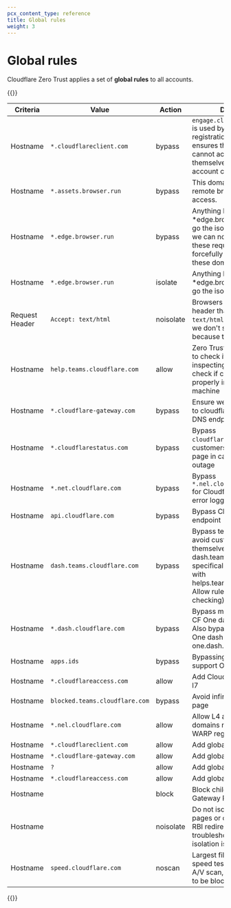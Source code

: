 ```yaml
---
pcx_content_type: reference
title: Global rules
weight: 3
---
```


# Global rules

Cloudflare Zero Trust applies a set of **global rules** to all accounts.

{{<table-wrap>}}

| Criteria       | Value                          | Action    | Description                                                                                                                                                                                               |
| -------------- | ------------------------------ | --------- | --------------------------------------------------------------------------------------------------------------------------------------------------------------------------------------------------------- |
| Hostname       | `*.cloudflareclient.com`       | bypass    | `engage.cloudflareclient.com` is used by client for registration. This policy ensures that customers cannot accidentally block themselves from making account changes.                                    |
| Hostname       | `*.assets.browser.run`         | bypass    | This domain is required for remote browser isolation access.                                                                                                                                              |
| Hostname       | `*.edge.browser.run`           | bypass    | Anything bound for \*edge.browser.run needs to go the isolation browser. But we can not let the users DNI these requests, so we forcefully turn on inspect on these domains                               |
| Hostname       | `*.edge.browser.run`           | isolate   | Anything bound for \*edge.browser.run needs to go the isolation browser                                                                                                                                   |
| Request Header | `Accept: text/html`            | noisolate | Browsers issue an `Accept:` header that begins with `text/html`. Do not isolate if we don't see such a header because this is not a browser                                                               |
| Hostname       | `help.teams.cloudflare.com`    | allow     | Zero Trust client will use this to check if Gateway is on by inspecting cert. Also will check if certificate is properly installed on client machine                                                      |
| Hostname       | `*.cloudflare-gateway.com`     | bypass    | Ensure we bypass requests to cloudflare-gateway.com DNS endpoint                                                                                                                                          |
| Hostname       | `*.cloudflarestatus.com`       | bypass    | Bypass `cloudflarestatus.com` so customers can reach the page in case of Gateway outage                                                                                                                   |
| Hostname       | `*.net.cloudflare.com`         | bypass    | Bypass `*.nel.cloudflarestatus.com` for Cloudflare's network error logging feature                                                                                                                        |
| Hostname       | `api.cloudflare.com`           | bypass    | Bypass Cloudflare API endpoint                                                                                                                                                                            |
| Hostname       | `dash.teams.cloudflare.com`    | bypass    | Bypass teams dashboard to avoid customers locking themselves out. Only match dash.teams.cloudflare.com specifically to avoid clashing with helps.teams.cloudflare.com Allow rule (used for cert checking) |
| Hostname       | `*.dash.cloudflare.com`        | bypass    | Bypass main dash (need if CF One dash moves to /one). Also bypass subdomains (if One dash moves to one.dash.\*)                                                                                           |
| Hostname       | `apps.ids`                     | bypass    | Bypassing this hostname to support OCSP application                                                                                                                                                       |
| Hostname       | `*.cloudflareaccess.com`       | allow     | Add Cloudflare Access Allow l7                                                                                                                                                                            |
| Hostname       | `blocked.teams.cloudflare.com` | bypass    | Avoid infinite loop on block page                                                                                                                                                                         |
| Hostname       | `*.nel.cloudflare.com`         | allow     | Allow L4 access to SNI domains necessary for WARP registration                                                                                                                                            |
| Hostname       | `*.cloudflareclient.com`       | allow     | Add global SNI rules                                                                                                                                                                                      |
| Hostname       | `*.cloudflare-gateway.com`     | allow     | Add global SNI rules                                                                                                                                                                                      |
| Hostname       | `?`                            | allow     | Add global SNI rules                                                                                                                                                                                      |
| Hostname       | `*.cloudflareaccess.com`       | allow     | Add global SNI rules                                                                                                                                                                                      |
| Hostname       |                                | block     | Block child abuse on the Gateway Proxy                                                                                                                                                                    |
| Hostname       |                                | noisolate | Do not isolate any help pages or developer docs that RBI redirects to help users troubleshoot configuration or isolation issues.                                                                          |
| Hostname       | `speed.cloudflare.com`         | noscan    | Largest files transmitted in speed test are too large to A/V scan, causing speedtest to be blocked.                                                                                                       |

{{</table-wrap>}}
